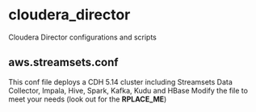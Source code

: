 # cloudera_director
Cloudera Director configurations and scripts

## aws.streamsets.conf
This conf file deploys a CDH 5.14 cluster including Streamsets Data Collector, Impala, Hive, Spark, Kafka, Kudu and HBase
Modify the file to meet your needs (look out for the **RPLACE_ME**)
